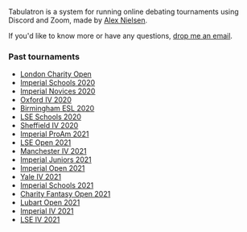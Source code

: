 Tabulatron is a system for running online debating tournaments using Discord and Zoom, made by [Alex Nielsen](https://alexnielsen.me).

If you'd like to know more or have any questions, [drop me an email](mailto:aen@tabulatron.com).

### Past tournaments

- [London Charity Open](https://londoncharityopen.org)
- [Imperial Schools 2020](https://schools.imperialdebating.org/2020/)
- [Imperial Novices 2020](https://novices.imperialdebating.org)
- [Oxford IV 2020](https://oxfordiv.tabulatron.com)
- [Birmingham ESL 2020](https://birminghamesl.tabulatron.com)
- [LSE Schools 2020](https://lseschools.tabulatron.com)
- [Sheffield IV 2020](https://sheffieldiv.tabulatron.com)
- [Imperial ProAm 2021](https://proam.imperialdebating.org)
- [LSE Open 2021](https://lseopen.tabulatron.com)
- [Manchester IV 2021](https://manchesteriv.tabulatron.com)
- [Imperial Juniors 2021](https://juniors.imperialdebating.org)
- [Imperial Open 2021](https://open.imperialdebating.org)
- [Yale IV 2021](https://yaleiv.tabulatron.com)
- [Imperial Schools 2021](https://schools.imperialdebating.org/2021/)
- [Charity Fantasy Open 2021](https://fantasy.tabulatron.com)
- [Lubart Open 2021](https://lubart.tabulatron.com)
- [Imperial IV 2021](https://iv.imperialdebating.org)
- [LSE IV 2021](https://lseiv.tabulatron.com)
